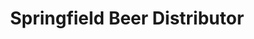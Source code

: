 ---
title: "Springfield Beer Distributor"
url: /philadelphia/springfield-beer-distributor/
shop: alcohol
---